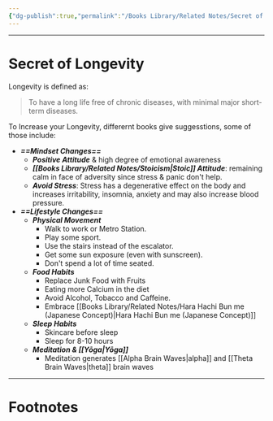 ```yaml
---
{"dg-publish":true,"permalink":"/Books Library/Related Notes/Secret of Longevity/","tags":["Health"]}
---
```



---
# Secret of Longevity
Longevity is defined as:
> To have a long life free of chronic diseases, with minimal major short-term diseases.

To Increase your Longevity, differernt books give suggesstions, some of those include: 
- ***==Mindset Changes==***
	- ***Positive Attitude*** & high degree of emotional awareness
	- ***[[Books Library/Related Notes/Stoicism\|Stoic]] Attitude***: remaining calm in face of adversity since stress & panic don't help.
	- ***Avoid Stress***: Stress has a degenerative effect on the body and increases irritability, insomnia, anxiety and may also increase blood pressure.
- ***==Lifestyle Changes==***
	- ***Physical Movement***
		- Walk to work or Metro Station.
		- Play some sport.
		- Use the stairs instead of the escalator.
		- Get some sun exposure (even with sunscreen).
		- Don't spend a lot of time seated.
	- ***Food Habits***
		- Replace Junk Food with Fruits
		- Eating more Calcium in the diet
		- Avoid Alcohol, Tobacco and Caffeine.
		- Embrace [[Books Library/Related Notes/Hara Hachi Bun me (Japanese Concept)\|Hara Hachi Bun me (Japanese Concept)]]
	- ***Sleep Habits***
		- Skincare before sleep
		- Sleep for 8-10 hours
	- ***Meditation & [[Yōga\|Yōga]]***
		- Meditation generates [[Alpha Brain Waves\|alpha]] and [[Theta Brain Waves\|theta]] brain waves

---
# Footnotes